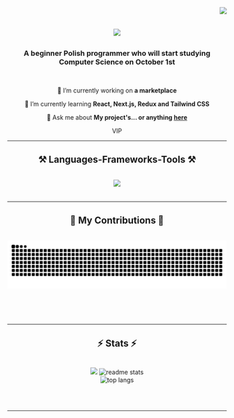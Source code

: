 <img align="right" src="https://api.visitorbadge.io/api/visitors?path=Olaf-Krawczyk&label=VISITORS&countColor=%232ccce4&style=flat" />

<h1 align="center">
    <img src="https://readme-typing-svg.herokuapp.com/?font=Righteous&size=35&center=true&vCenter=true&width=500&height=70&duration=4000&lines=Hi+There!+👋;+I'm+Olaf+Krawczyk!;" />
</h1>

<h3 align="center">A beginner Polish programmer who will start studying Computer Science on October 1st</h3>

<br/>

<div align="center">
 
 🔭 I’m currently working on **a marketplace**
 
 🌱 I’m currently learning **React, Next.js, Redux and Tailwind CSS**

💬 Ask me about **My project's... or anything [here](https://github.com/Olaf-Krawczyk/Olaf-Krawczyk/issues)**

 </div>
 
<div align="center"> 
    VIP
</div>

 <hr/>
 
<h2 align="center">⚒️ Languages-Frameworks-Tools ⚒️</h2>
<br/>
<div align="center">
    <img src="https://skillicons.dev/icons?i=react,tailwind,nextjs,redux,html,css,vscode,github,figma,git" />
</div>

<br/>
<hr/>

<div align="center">
  <h2>🐍 My Contributions 🐍</h2>
  <br>
  <img alt="snake eating my contributions" src="https://raw.githubusercontent.com/Olaf-Krawczyk/Olaf-Krawczyk/output/github-contribution-grid-snake.svg" />
  
  <br/><br/><br/>
</div>

<hr/>

<h2 align="center">⚡ Stats ⚡</h2>
<br>
<div align=center>
  <img width=390 src="https://github-readme-streak-stats-salesp07.vercel.app?user=Olaf-Krawczyk&theme=react&date_format=j%20M%5B%20Y%5D"/>
  <img width=390 src="https://github-readme-stats-salesp07.vercel.app/api?username=Olaf-Krawczyk&count_private=true&show_icons=true&theme=react&rank_icon=github&border_radius=10" alt="readme stats" />
  <br/>
  <img width=325 align="center" src="https://github-readme-stats-salesp07.vercel.app/api/top-langs/?username=Olaf-Krawczyk&hide=HTML&langs_count=8&layout=compact&theme=react&border_radius=10&size_weight=0.5&count_weight=0.5&exclude_repo=github-readme-stats" alt="top langs" />
</div>

<br/><br/>

<hr/>

<br/>


<br/>
